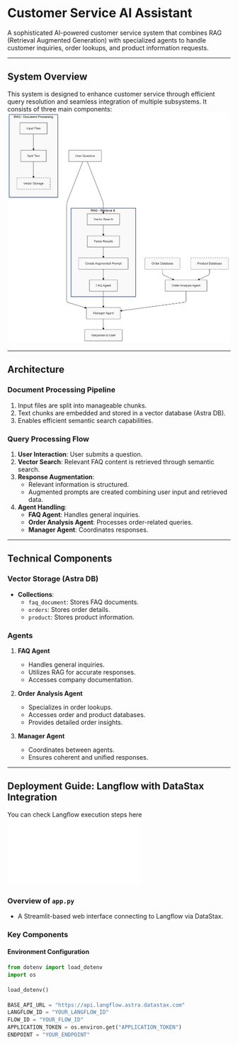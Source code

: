 # Customer Service AI Assistant

A sophisticated AI-powered customer service system that combines RAG (Retrieval Augmented Generation) with specialized agents to handle customer inquiries, order lookups, and product information requests.

---

## System Overview

This system is designed to enhance customer service through efficient query resolution and seamless integration of multiple subsystems. It consists of three main components:
![Workflow Architecture](Overview_Architecture.png)

---

## Architecture

### Document Processing Pipeline
1. Input files are split into manageable chunks.
2. Text chunks are embedded and stored in a vector database (Astra DB).
3. Enables efficient semantic search capabilities.

### Query Processing Flow
1. **User Interaction**: User submits a question.
2. **Vector Search**: Relevant FAQ content is retrieved through semantic search.
3. **Response Augmentation**:
   - Relevant information is structured.
   - Augmented prompts are created combining user input and retrieved data.
4. **Agent Handling**:
   - **FAQ Agent**: Handles general inquiries.
   - **Order Analysis Agent**: Processes order-related queries.
   - **Manager Agent**: Coordinates responses.

---

## Technical Components

### Vector Storage (Astra DB)
- **Collections**:
  - `faq_document`: Stores FAQ documents.
  - `orders`: Stores order details.
  - `product`: Stores product information.

### Agents
1. **FAQ Agent**
   - Handles general inquiries.
   - Utilizes RAG for accurate responses.
   - Accesses company documentation.

2. **Order Analysis Agent**
   - Specializes in order lookups.
   - Accesses order and product databases.
   - Provides detailed order insights.

3. **Manager Agent**
   - Coordinates between agents.
   - Ensures coherent and unified responses.

---

## Deployment Guide: Langflow with DataStax Integration

You can check Langflow execution steps here ![Steps](LANGFLOW_EXECUTION.md)

### Overview of `app.py`
- A Streamlit-based web interface connecting to Langflow via DataStax.

### Key Components

#### Environment Configuration
```python
from dotenv import load_dotenv
import os

load_dotenv()

BASE_API_URL = "https://api.langflow.astra.datastax.com"
LANGFLOW_ID = "YOUR_LANGFLOW_ID"
FLOW_ID = "YOUR_FLOW_ID"
APPLICATION_TOKEN = os.environ.get("APPLICATION_TOKEN")
ENDPOINT = "YOUR_ENDPOINT"
